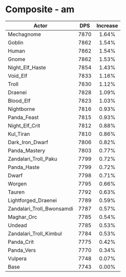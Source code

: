 # Composite - am
| Actor | DPS | Increase |
|---|:---:|:---:|
|Mechagnome|7870|1.64%|
|Goblin|7862|1.54%|
|Human|7862|1.54%|
|Gnome|7862|1.53%|
|Night_Elf_Haste|7854|1.43%|
|Void_Elf|7833|1.16%|
|Troll|7830|1.12%|
|Draenei|7828|1.09%|
|Blood_Elf|7823|1.03%|
|Nightborne|7816|0.93%|
|Panda_Feast|7815|0.93%|
|Night_Elf_Crit|7812|0.88%|
|Kul_Tiran|7810|0.86%|
|Dark_Iron_Dwarf|7806|0.82%|
|Panda_Mastery|7803|0.77%|
|Zandalari_Troll_Paku|7799|0.72%|
|Panda_Haste|7799|0.72%|
|Dwarf|7798|0.71%|
|Worgen|7795|0.66%|
|Tauren|7792|0.63%|
|Lightforged_Draenei|7789|0.59%|
|Zandalari_Troll_Bwonsamdi|7787|0.57%|
|Maghar_Orc|7785|0.54%|
|Undead|7785|0.53%|
|Zandalari_Troll_Kimbul|7784|0.53%|
|Panda_Crit|7775|0.42%|
|Panda_Vers|7770|0.34%|
|Vulpera|7748|0.07%|
|Base|7743|0.00%|
